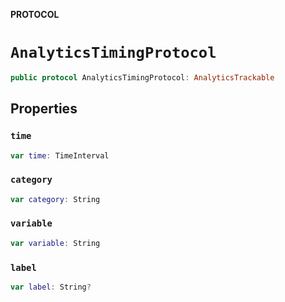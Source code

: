 **PROTOCOL**

# `AnalyticsTimingProtocol`

```swift
public protocol AnalyticsTimingProtocol: AnalyticsTrackable
```

## Properties
### `time`

```swift
var time: TimeInterval
```

### `category`

```swift
var category: String
```

### `variable`

```swift
var variable: String
```

### `label`

```swift
var label: String?
```
